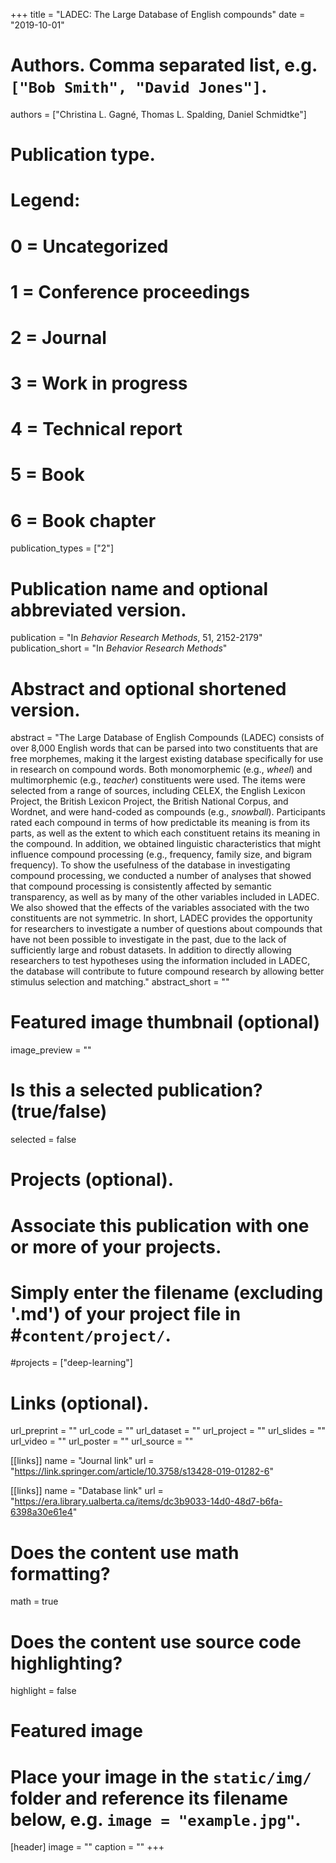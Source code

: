 +++
title = "LADEC: The Large Database of English compounds"
date = "2019-10-01"

# Authors. Comma separated list, e.g. `["Bob Smith", "David Jones"]`.
authors = ["Christina L. Gagné, Thomas L. Spalding, Daniel Schmidtke"]

# Publication type.
# Legend:
# 0 = Uncategorized
# 1 = Conference proceedings
# 2 = Journal
# 3 = Work in progress
# 4 = Technical report
# 5 = Book
# 6 = Book chapter
publication_types = ["2"]

# Publication name and optional abbreviated version.
publication = "In *Behavior Research Methods*, 51, 2152-2179"
publication_short = "In *Behavior Research Methods*"

# Abstract and optional shortened version.
abstract = "The Large Database of English Compounds (LADEC) consists of over 8,000 English words that can be parsed into two constituents that are free morphemes, making it the largest existing database specifically for use in research on compound words. Both monomorphemic (e.g., *wheel*) and multimorphemic (e.g., *teacher*) constituents were used. The items were selected from a range of sources, including CELEX, the English Lexicon Project, the British Lexicon Project, the British National Corpus, and Wordnet, and were hand-coded as compounds (e.g., *snowball*). Participants rated each compound in terms of how predictable its meaning is from its parts, as well as the extent to which each constituent retains its meaning in the compound. In addition, we obtained linguistic characteristics that might influence compound processing (e.g., frequency, family size, and bigram frequency). To show the usefulness of the database in investigating compound processing, we conducted a number of analyses that showed that compound processing is consistently affected by semantic transparency, as well as by many of the other variables included in LADEC. We also showed that the effects of the variables associated with the two constituents are not symmetric. In short, LADEC provides the opportunity for researchers to investigate a number of questions about compounds that have not been possible to investigate in the past, due to the lack of sufficiently large and robust datasets. In addition to directly allowing researchers to test hypotheses using the information included in LADEC, the database will contribute to future compound research by allowing better stimulus selection and matching."
abstract_short = ""

# Featured image thumbnail (optional)
image_preview = ""

# Is this a selected publication? (true/false)
selected = false

# Projects (optional).
#   Associate this publication with one or more of your projects.
#   Simply enter the filename (excluding '.md') of your project file in #`content/project/`.
#projects = ["deep-learning"]

# Links (optional). 
url_preprint = ""
url_code = ""
url_dataset = ""
url_project = ""
url_slides = ""
url_video = ""
url_poster = ""
url_source = ""

[[links]]
name = "Journal link"
url = "https://link.springer.com/article/10.3758/s13428-019-01282-6"

[[links]]
name = "Database link"
url = "https://era.library.ualberta.ca/items/dc3b9033-14d0-48d7-b6fa-6398a30e61e4"

# Does the content use math formatting?
math = true

# Does the content use source code highlighting?
highlight = false

# Featured image
# Place your image in the `static/img/` folder and reference its filename below, e.g. `image = "example.jpg"`.
[header]
image = ""
caption = ""
+++
